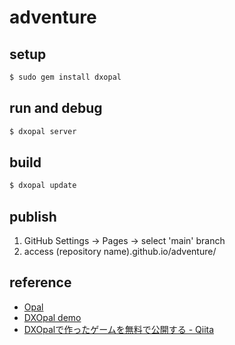 # adventure

## setup

```sh
$ sudo gem install dxopal
```

## run and debug

```sh
$ dxopal server
```

## build

```sh
$ dxopal update
```

## publish

1. GitHub Settings → Pages → select 'main' branch
2. access (repository name).github.io/adventure/

## reference

- [Opal](https://opalrb.com/)
- [DXOpal demo](https://yhara.github.io/dxopal/index.html)
- [DXOpalで作ったゲームを無料で公開する - Qiita](https://magazine.rubyist.net/articles/0057/0057-GameProgramingWithDXOpal.html)

